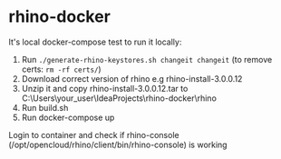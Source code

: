 # rhino-docker

It's local docker-compose test to run it locally:
1. Run `./generate-rhino-keystores.sh changeit changeit` (to remove certs: `rm -rf certs/`)
2. Download correct version of rhino e.g rhino-install-3.0.0.12
3. Unzip it and copy rhino-install-3.0.0.12.tar to C:\Users\your_user\IdeaProjects\rhino-docker\rhino
4. Run build.sh
5. Run docker-compose up 

Login to container and check if rhino-console (/opt/opencloud/rhino/client/bin/rhino-console) is working
